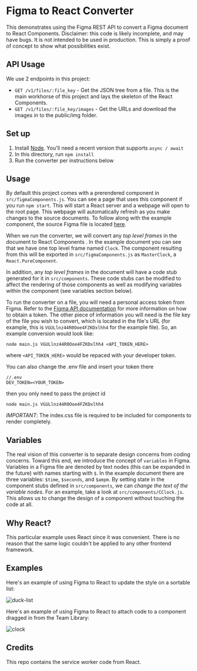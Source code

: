 # Figma to React Converter

This demonstrates using the Figma REST API to convert a Figma document to React Components.
Disclaimer: this code is likely incomplete, and may have bugs. It is not intended to be used
in production. This is simply a proof of concept to show what possibilities exist.

## API Usage

We use 2 endpoints in this project:

- `GET /v1/files/:file_key` - Get the JSON tree from a file. This is the main workhorse of this project and lays the skeleton of the React Components.
- `GET /v1/files/:file_key/images` - Get the URLs and download the images in to the public/img folder.

## Set up

1. Install [Node](https://nodejs.org/). You'll need a recent version that supports `async / await`
2. In this directory, run `npm install`
3. Run the converter per instructions below

## Usage

By default this project comes with a prerendered component in `src/figmaComponents.js`. You can see a page that uses this component if you
run `npm start`. This will start a React server and a webpage will open to the root page. This webpage will automatically refresh as
you make changes to the source documents. To follow along with the example component, the source Figma file is located [here](https://www.figma.com/file/VGULlnz44R0Ooe4FZKDxlhh4/Untitled).

When we run the converter, we will convert any *top level frames* in the document to React Components .
In the example document you can see that we have one top level frame named `Clock`. The component resulting from this will be exported in
`src/figmaComponents.js` as `MasterClock`, a `React.PureComponent`.

In addition, any *top level frames* in the document will have a code stub generated for it in `src/components`. These code stubs can be
modified to affect the rendering of those components as well as modifying variables within the component (see variables section below).

To run the converter on a file, you will need a personal access token from Figma. Refer to the [Figma API documentation](https://www.figma.com/developers/docs)
for more information on how to obtain a token. The other piece of information you will need is the file key of the file you wish to convert,
which is located in the file's URL (for example, this is `VGULlnz44R0Ooe4FZKDxlhh4` for the example file). So, an example conversion would look
like:

```
node main.js VGULlnz44R0Ooe4FZKDxlhh4 <API_TOKEN_HERE>
```

where `<API_TOKEN_HERE>` would be repaced with your developer token.

You can also change the .env file and insert your token there

```
//.env  
DEV_TOKEN=<YOUR_TOKEN>
```
then you only need to pass the project id
```
node main.js VGULlnz44R0Ooe4FZKDxlhh4
```



*IMPORTANT*: The index.css file is required to be included for components to render completely.

## Variables

The real vision of this converter is to separate design concerns from coding concerns. Toward this end, we introduce the concept of
`variables` in Figma. Variables in a Figma file are denoted by text nodes (this can be expanded in the future) with names starting with
`$`. In the example document there are three variables: `$time`, `$seconds`, and `$ampm`. By setting state in the component stubs defined in
`src/components`, we can *change the text of the variable nodes*. For an example, take a look at `src/components/CClock.js`. This
allows us to change the design of a component without touching the code at all.

## Why React?

This particular example uses React since it was convenient. There is no reason that the same logic couldn't be applied to any other
frontend framework.

## Examples

Here's an example of using Figma to React to update the style on a sortable list:

![duck-list](https://static.figma.com/uploads/9e647f547b9487af4d879627de3bae84591671c1)


Here's an example of using Figma to React to attach code to a component dragged in from the Team Library:

![clock](https://static.figma.com/uploads/3e4a5e166e295433c29c0e3e78d3a436efc64353)

## Credits

This repo contains the service worker code from React.
